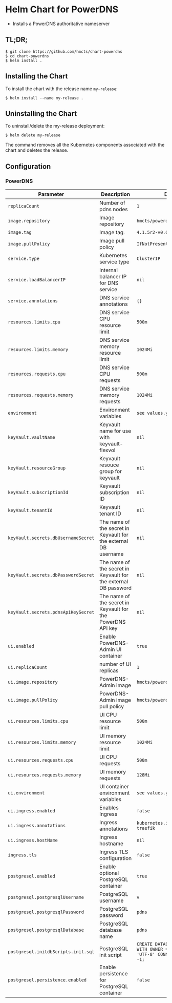 # Helm Chart for PowerDNS

* Installs a PowerDNS authoritative nameserver

## TL;DR;

```console
$ git clone https://github.com/hmcts/chart-powerdns
$ cd chart-powerdns
$ helm install .
```

## Installing the Chart

To install the chart with the release name `my-release`:

```console
$ helm install --name my-release .
```

## Uninstalling the Chart

To uninstall/delete the my-release deployment:

```console
$ helm delete my-release
```

The command removes all the Kubernetes components associated with the chart and deletes the release.


## Configuration

### PowerDNS

| Parameter                  | Description                         | Default                                                 |
|----------------------------|-------------------------------------|---------------------------------------------------------|
| `replicaCount`             | Number of pdns nodes | `1` |
| `image.repository`         | Image repository | `hmcts/powerdns-auth` |
| `image.tag`                | Image tag. | `4.1.5r2-v0.0.1`|
| `image.pullPolicy`         | Image pull policy | `IfNotPresent` |
| `service.type`             | Kubernetes service type | `ClusterIP` |
| `service.loadBalancerIP`   | Internal balancer IP for DNS service | `nil` |
| `service.annotations`      | DNS service annotations | `{}` |
| `resources.limits.cpu`     | DNS service CPU resource limit | `500m` |
| `resources.limits.memory`  | DNS service memory resource limit | `1024Mi` |
| `resources.requests.cpu`   | DNS service CPU requests | `500m` |
| `resources.requests.memory`| DNS service memory requests | `1024Mi` |
| `environment`              | Environment variables | `see values.yaml` |
| `keyVault.vaultName`       | Keyvault name for use with keyvault-flexvol | `nil` |
| `keyVault.resourceGroup`   | Keyvault resouce group for keyvault | `nil` |
| `keyVault.subscriptionId`  | Keyvault subscription ID | `nil` |
| `keyVault.tenantId`        | Keyvault tenant ID | `nil` |
| `keyVault.secrets.dbUsernameSecret` | The name of the secret in Keyvault for the external DB username | `nil` |
| `keyVault.secrets.dbPasswordSecret` | The name of the secret in Keyvault for the external DB password | `nil` |
| `keyVault.secrets.pdnsApiKeySecret` | The name of the secret in Keyvault for the PowerDNS API key | `nil` |
| `ui.enabled`               | Enable PowerDNS-Admin UI container | `true` |
| `ui.replicaCount`          | number of UI replicas | `1` |
| `ui.image.repository`      | PowerDNS-Admin image | `hmcts/powerdns-admin:latest` |
| `ui.image.pullPolicy`      | PowerDNS-Admin image pull policy| `hmcts/powerdns-admin:latest` |
| `ui.resources.limits.cpu`     | UI CPU resource limit | `500m` |
| `ui.resources.limits.memory`  | UI memory resource limit | `1024Mi` |
| `ui.resources.requests.cpu`   | UI CPU requests | `500m` |
| `ui.resources.requests.memory`| UI memory requests | `128Mi` |
| `ui.environment`           | UI container environment variables | `see values.yaml` |
| `ui.ingress.enabled`       | Enables Ingress | `false` |
| `ui.ingress.annotations`   | Ingress annotations | `kubernetes.io/ingress.class: traefik` |
| `ui.ingress.hostName`      | Ingress hostname | `nil` |
| `ingress.tls`              | Ingress TLS configuration | `false` |
| `postgresql.enabled` | Enable optional PostgreSQL container | `true` |
| `postgresql.postgresqlUsername` | PostgreSQL username | `v` |
| `postgresql.postgresqlPassword` | PostgreSQL password | `pdns` |
| `postgresql.postgresqlDatabase` | PostgreSQL database name | `pdns` |
| `postgresql.initdbScripts.init.sql` | PostgreSQL init script | `CREATE DATABASE "pdns_ui" WITH OWNER = pdns ENCODING = 'UTF-8' CONNECTION LIMIT = -1;` |
| `postgresql.persistence.enabled` | Enable persistence for PostgreSQL container | `false` |
